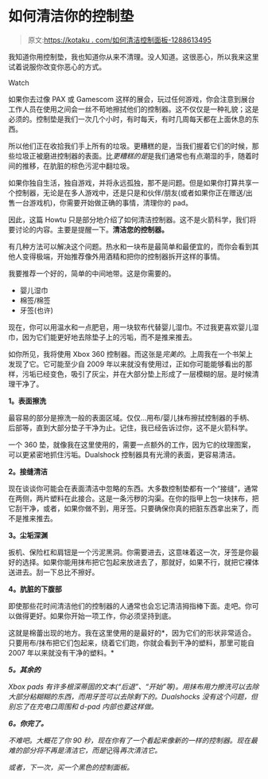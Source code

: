 # 如何清洁你的控制垫

> 原文:[https://kotaku . com/如何清洁控制面板-1288613495](https://kotaku.com/how-to-clean-your-control-pads-1288613495)

我知道你用控制垫，我也知道你从来不清理。没人知道。这很恶心，所以我来这里试着说服你改变你恶心的方式。

Watch

如果你去过像 PAX 或 Gamescom 这样的展会，玩过任何游戏，你会注意到展台工作人员在使用之间会一丝不苟地擦拭他们的控制器。这不仅仅是一种礼貌；这是必须的。控制垫是我们一次几个小时，有时每天，有时几周每天都在上面休息的东西。

所以他们正在收拾我们手上所有的垃圾。更糟糕的是，当我们握着它们的时候，那些垃圾正被磨进控制器的表面。比*更糟糕的是*是我们通常也有点潮湿的手，随着时间的推移，在肮脏的棕色污泥中翻垃圾。

如果你独自生活，独自游戏，并将永远孤独，那不是问题。但是如果你打算共享一个控制器，无论是在多人游戏中，还是只是和伙伴/朋友(或者如果你正在赠送/出售一台游戏机)，你需要开始做正确的事情，清理你的 pad。

因此，这篇 Howtu 只是部分地介绍了如何清洁控制器。这不是火箭科学，我们将要讨论的内容。主要是提醒一下。**清洁您的控制器。**

有几种方法可以解决这个问题。热水和一块布是最简单和最便宜的，而你会看到其他人变得极端，开始推荐像外用酒精和把你的控制器拆开这样的事情。

我要推荐一个好的，简单的中间地带。这是你需要的。

*   婴儿湿巾
*   棉签/棉签
*   牙签(也许)

现在，你可以用温水和一点肥皂，用一块软布代替婴儿湿巾。不过我更喜欢婴儿湿巾，因为它们能更好地去除垫子上的污垢，而不是推来推去。

如你所见，我将使用 Xbox 360 控制器。而这张是*完美的*。上周我在一个书架上发现了它。它可能至少自 2009 年以来就没有使用过，正如你可能能够看出的那样，污垢已经变色，吸引了灰尘，并在大部分垫上形成了一层模糊的层。是时候清理干净了。

**1。表面擦洗**

最容易的部分是擦洗一般的表面区域。仅仅...用布/婴儿抹布擦拭控制器的手柄、后部等，直到大部分垫子干净为止。记住，我已经告诉过你，这不是火箭科学。

一个 360 垫，就像我在这里使用的，需要一点额外的工作，因为它的纹理图案，可以更紧密地抓住污垢。Dualshock 控制器具有光滑的表面，更容易清洁。

**2。接缝清洁**

现在谈谈你可能会在表面清洁中忽略的东西。大多数控制垫都有一个“接缝”，通常在两侧，两片塑料在此接合。这是一条污秽的沟渠。在你的指甲上包一块抹布，把它刮干净，或者，如果你做不到，用牙签。只要确保你真的把脏东西拿出来了，而不是推来推去。

**3。尘垢深渊**

扳机、保险杠和肩钮是一个污泥黑洞。你需要进去，这意味着这一次，牙签是你最好的选择。如果你能用抹布把它包起来放进去了，那就好，如果不行，就把它裸体送进去。刮一下总比不擦好。

**4。肮脏的下腹部**

即使那些花时间清洁他们的控制器的人通常也会忘记清洁拇指棒下面。走吧。你可以做得更好。如果你开始一项工作，你必须坚持到底。

这就是棉蕾出现的地方。我在这里使用的是最好的*，因为它们的形状非常适合。只要用布/抹布把它们包起来，绕着它们跑，你就会看到干净的塑料，那里可能自 2007 年以来就没有干净的塑料。*

***5。其余的***

*Xbox pads 有许多根深蒂固的文本(“后退”、“开始”等)。用抹布用力擦洗可以去除大部分粘糊糊的东西，而用牙签可以去除剩下的。Dualshocks 没有这个问题，但别忘了在充电口周围和 d-pad 内部也要这样做。*

***6。你完了。***

*不难吧。大概花了你 90 秒，现在你有了一个看起来像新的一样的控制器。现在最难的部分将不再是清洁它，而是*记得*再次清洁它。*

*或者，下一次，买一个黑色的控制面板。*